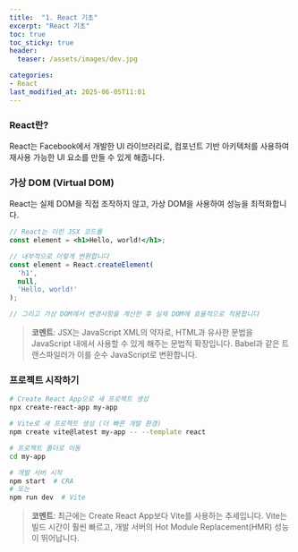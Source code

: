 ```yaml
---
title:  "1. React 기초"
excerpt: "React 기초"
toc: true
toc_sticky: true
header:
  teaser: /assets/images/dev.jpg

categories:
- React
last_modified_at: 2025-06-05T11:01
---
```


### React란?
React는 Facebook에서 개발한 UI 라이브러리로, 컴포넌트 기반 아키텍처를 사용하여 재사용 가능한 UI 요소를 만들 수 있게 해줍니다.

### 가상 DOM (Virtual DOM)
React는 실제 DOM을 직접 조작하지 않고, 가상 DOM을 사용하여 성능을 최적화합니다.

```jsx
// React는 이런 JSX 코드를
const element = <h1>Hello, world!</h1>;

// 내부적으로 이렇게 변환합니다
const element = React.createElement(
  'h1',
  null,
  'Hello, world!'
);

// 그리고 가상 DOM에서 변경사항을 계산한 후 실제 DOM에 효율적으로 적용합니다
```

> **코멘트**: JSX는 JavaScript XML의 약자로, HTML과 유사한 문법을 JavaScript 내에서 사용할 수 있게 해주는 문법적 확장입니다. Babel과 같은 트랜스파일러가 이를 순수 JavaScript로 변환합니다.

### 프로젝트 시작하기

```bash
# Create React App으로 새 프로젝트 생성
npx create-react-app my-app

# Vite로 새 프로젝트 생성 (더 빠른 개발 환경)
npm create vite@latest my-app -- --template react

# 프로젝트 폴더로 이동
cd my-app

# 개발 서버 시작
npm start  # CRA
# 또는
npm run dev  # Vite
```

> **코멘트**: 최근에는 Create React App보다 Vite를 사용하는 추세입니다. Vite는 빌드 시간이 훨씬 빠르고, 개발 서버의 Hot Module Replacement(HMR) 성능이 뛰어납니다.